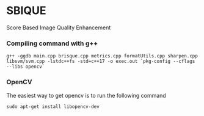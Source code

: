 # SBIQUE
Score Based Image Quality Enhancement

### Compiling command with g++
```
g++ -ggdb main.cpp brisque.cpp metrics.cpp formatUtils.cpp sharpen.cpp libsvm/svm.cpp -lstdc++fs -std=c++17 -o exec.out `pkg-config --cflags --libs opencv`
```
### OpenCV
The easiest way to get opencv is to run the following command
```
sudo apt-get install libopencv-dev
```
